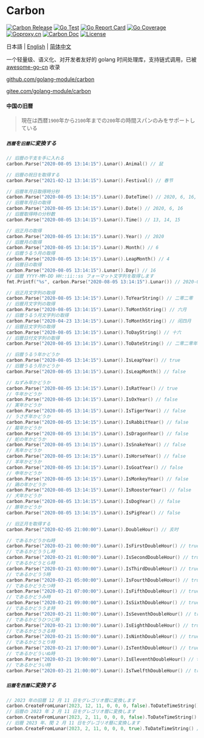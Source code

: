 # Carbon

[![Carbon Release](https://img.shields.io/github/release/golang-module/carbon.svg)](https://github.com/golang-module/carbon/releases)
[![Go Test](https://github.com/golang-module/carbon/actions/workflows/test.yml/badge.svg)](https://github.com/golang-module/carbon/actions)
[![Go Report Card](https://goreportcard.com/badge/github.com/golang-module/carbon/v2)](https://goreportcard.com/report/github.com/golang-module/carbon/v2)
[![Go Coverage](https://codecov.io/gh/golang-module/carbon/branch/master/graph/badge.svg)](https://codecov.io/gh/golang-module/carbon)
[![Goproxy.cn](https://goproxy.cn/stats/github.com/golang-module/carbon/badges/download-count.svg)](https://goproxy.cn)
[![Carbon Doc](https://img.shields.io/badge/go.dev-reference-brightgreen?logo=go&logoColor=white&style=flat)](https://pkg.go.dev/github.com/golang-module/carbon/v2)
[![License](https://img.shields.io/github/license/golang-module/carbon)](https://github.com/golang-module/carbon/blob/master/LICENSE)

日本語 | [English](README.md) | [简体中文](README.cn.md)

一个轻量级、语义化、对开发者友好的 golang 时间处理库，支持链式调用，已被 [awesome-go-cn](https://github.com/yinggaozhen/awesome-go-cn#日期和时间 "awesome-go-cn") 收录

[github.com/golang-module/carbon](https://github.com/golang-module/carbon "github.com/golang-module/carbon")

[gitee.com/golang-module/carbon](https://gitee.com/golang-module/carbon "gitee.com/golang-module/carbon")

#### 中国の旧暦

> 現在は西暦` 1900 `年から` 2100 `年までの` 200 `年の時間スパンのみをサポートしている

##### `西暦`を`旧暦`に変換する

```go
// 旧暦の干支を手に入れる
carbon.Parse("2020-08-05 13:14:15").Lunar().Animal() // 鼠

// 旧暦の祝日を取得する
carbon.Parse("2021-02-12 13:14:15").Lunar().Festival() // 春节

// 旧暦年月日取得時分秒
carbon.Parse("2020-08-05 13:14:15").Lunar().DateTime() // 2020, 6, 16, 13, 14, 15
// 旧暦年月日の取得
carbon.Parse("2020-08-05 13:14:15").Lunar().Date() // 2020, 6, 16
// 旧暦取得時の分秒数
carbon.Parse("2020-08-05 13:14:15").Lunar().Time() // 13, 14, 15

// 旧正月の取得
carbon.Parse("2020-08-05 13:14:15").Lunar().Year() // 2020
// 旧暦月の取得
carbon.Parse("2020-08-05 13:14:15").Lunar().Month() // 6
// 旧暦うるう月の取得
carbon.Parse("2020-08-05 13:14:15").Lunar().LeapMonth() // 4
// 旧暦日の取得
carbon.Parse("2020-08-05 13:14:15").Lunar().Day() // 16
// 旧暦 YYYY-MM-DD HH::ii::ss フォーマット文字列を取得します
fmt.Printf("%s", carbon.Parse("2020-08-05 13:14:15").Lunar()) // 2020-06-16 13:14:15

// 旧正月文字列の取得
carbon.Parse("2020-08-05 13:14:15").Lunar().ToYearString() // 二零二零
// 旧暦月文字列の取得
carbon.Parse("2020-08-05 13:14:15").Lunar().ToMonthString() // 六月
// 旧暦うるう月文字列の取得
carbon.Parse("2020-04-23 13:14:15").Lunar().ToMonthString() // 闰四月
// 旧暦日文字列の取得
carbon.Parse("2020-08-05 13:14:15").Lunar().ToDayString() // 十六
// 旧暦日付文字列の取得
carbon.Parse("2020-08-05 13:14:15").Lunar().ToDateString() // 二零二零年六月十六

// 旧暦うるう年かどうか
carbon.Parse("2020-08-05 13:14:15").Lunar().IsLeapYear() // true
// 旧暦うるう月かどうか
carbon.Parse("2020-08-05 13:14:15").Lunar().IsLeapMonth() // false

// ねずみ年かどうか
carbon.Parse("2020-08-05 13:14:15").Lunar().IsRatYear() // true
// 牛年かどうか
carbon.Parse("2020-08-05 13:14:15").Lunar().IsOxYear() // false
// 寅年かどうか
carbon.Parse("2020-08-05 13:14:15").Lunar().IsTigerYear() // false
// うさぎ年かどうか
carbon.Parse("2020-08-05 13:14:15").Lunar().IsRabbitYear() // false
// 龍年かどうか
carbon.Parse("2020-08-05 13:14:15").Lunar().IsDragonYear() // false
// 蛇の年かどうか
carbon.Parse("2020-08-05 13:14:15").Lunar().IsSnakeYear() // false
// 馬年かどうか
carbon.Parse("2020-08-05 13:14:15").Lunar().IsHorseYear() // false
// 羊年かどうか
carbon.Parse("2020-08-05 13:14:15").Lunar().IsGoatYear() // false
// 申年かどうか
carbon.Parse("2020-08-05 13:14:15").Lunar().IsMonkeyYear() // false
// 鶏の年かどうか
carbon.Parse("2020-08-05 13:14:15").Lunar().IsRoosterYear() // false
// 犬年かどうか
carbon.Parse("2020-08-05 13:14:15").Lunar().IsDogYear() // false
// 豚年かどうか
carbon.Parse("2020-08-05 13:14:15").Lunar().IsPigYear() // false

// 旧正月を取得する
carbon.Parse("2020-02-05 21:00:00").Lunar().DoubleHour() // 亥时

// であるかどうかね時
carbon.Parse("2020-03-21 00:00:00").Lunar().IsFirstDoubleHour() // true
// であるかどううし時
carbon.Parse("2020-03-21 01:00:00").Lunar().IsSecondDoubleHour() // true
// であるかどうとら時
carbon.Parse("2020-03-21 03:00:00").Lunar().IsThirdDoubleHour() // true
// であるかどうう時
carbon.Parse("2020-03-21 05:00:00").Lunar().IsFourthDoubleHour() // true
// であるかどうたつ時
carbon.Parse("2020-03-21 07:00:00").Lunar().IsFifthDoubleHour() // true
// であるかどうみ時
carbon.Parse("2020-03-21 09:00:00").Lunar().IsSixthDoubleHour() // true
// であるかどううま時
carbon.Parse("2020-03-21 11:00:00").Lunar().IsSeventhDoubleHour() // true
// であるかどうひつじ時
carbon.Parse("2020-03-21 13:00:00").Lunar().IsEighthDoubleHour() // true
// であるかどうさる時
carbon.Parse("2020-03-21 15:00:00").Lunar().IsNinthDoubleHour() // true
// であるかどうとり時
carbon.Parse("2020-03-21 17:00:00").Lunar().IsTenthDoubleHour() // true
// であるかどういぬ時
carbon.Parse("2020-03-21 19:00:00").Lunar().IsEleventhDoubleHour() // true
// であるかどうい時
carbon.Parse("2020-03-21 21:00:00").Lunar().IsTwelfthDoubleHour() // true
```

##### `旧暦`を`西暦`に変換する

```go
// 2023 年の旧暦 12 月 11 日をグレゴリオ暦に変換します
carbon.CreateFromLunar(2023, 12, 11, 0, 0, 0, false).ToDateTimeString() // 2024-01-21 00:00:00
// 旧暦の 2023 年 2 月 11 日をグレゴリオ暦に変換します
carbon.CreateFromLunar(2023, 2, 11, 0, 0, 0, false).ToDateTimeString() // 2023-03-02 00:00:00
// 旧暦 2023 年、閏 2 月 11 日をグレゴリオ暦に変換します
carbon.CreateFromLunar(2023, 2, 11, 0, 0, 0, true).ToDateTimeString() // 2023-04-01 00:00:00
```